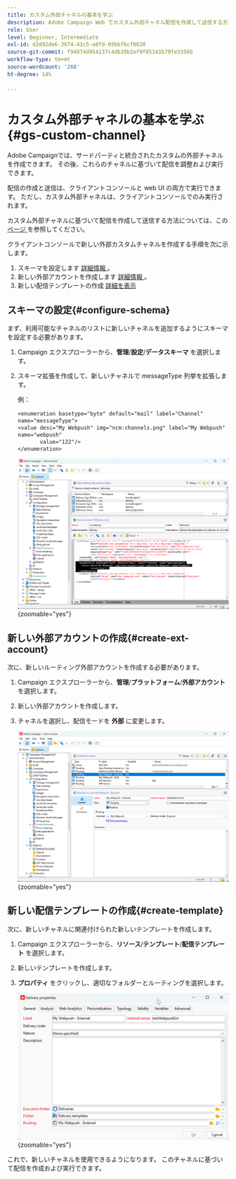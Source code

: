 ```yaml
---
title: カスタム外部チャネルの基本を学ぶ
description: Adobe Campaign Web でカスタム外部チャネル配信を作成して送信する方法を説明します
role: User
level: Beginner, Intermediate
exl-id: d2d92de6-3974-41c5-a0fd-09bbf6cf0020
source-git-commit: f94074d954137c4db39b2ef9f85141b79fe3356b
workflow-type: tm+mt
source-wordcount: '268'
ht-degree: 14%

---
```


# カスタム外部チャネルの基本を学ぶ {#gs-custom-channel}

Adobe Campaignでは、サードパーティと統合されたカスタムの外部チャネルを作成できます。 その後、これらのチャネルに基づいて配信を調整および実行できます。

配信の作成と送信は、クライアントコンソールと web UI の両方で実行できます。 ただし、カスタム外部チャネルは、クライアントコンソールでのみ実行されます。

カスタム外部チャネルに基づいて配信を作成して送信する方法については、この [ ページ ](https://experienceleague.adobe.com/docs/campaign-web/v8/msg/gs-custom-channel.html?lang=ja) を参照してください。

クライアントコンソールで新しい外部カスタムチャネルを作成する手順を次に示します。

1. スキーマを設定します [ 詳細情報 ](#configure-schema)。
1. 新しい外部アカウントを作成します [ 詳細情報 ](#create-ext-account)。
1. 新しい配信テンプレートの作成 [ 詳細を表示 ](#create-template)

## スキーマの設定{#configure-schema}

まず、利用可能なチャネルのリストに新しいチャネルを追加するようにスキーマを設定する必要があります。

1. Campaign エクスプローラーから、**管理**/**設定**/**データスキーマ** を選択します。

1. スキーマ拡張を作成して、新しいチャネルで messageType 列挙を拡張します。

   例：

   ```
   <enumeration basetype="byte" default="mail" label="Channel" name="messageType">
   <value desc="My Webpush" img="ncm:channels.png" label="My Webpush" name="webpush"
          value="122"/>
   </enumeration>
   ```

   ![](assets/cus-schema.png){zoomable="yes"}

## 新しい外部アカウントの作成{#create-ext-account}

次に、新しいルーティング外部アカウントを作成する必要があります。

1. Campaign エクスプローラーから、**管理**/**プラットフォーム**/**外部アカウント** を選択します。

1. 新しい外部アカウントを作成します。

1. チャネルを選択し、配信モードを **外部** に変更します。

   ![](assets/cus-ext-account.png){zoomable="yes"}

## 新しい配信テンプレートの作成{#create-template}

次に、新しいチャネルに関連付けられた新しいテンプレートを作成します。

1. Campaign エクスプローラーから、**リソース**/**テンプレート**/**配信テンプレート** を選択します。

1. 新しいテンプレートを作成します。

1. **プロパティ** をクリックし、適切なフォルダーとルーティングを選択します。

   ![](assets/cus-template.png){zoomable="yes"}

これで、新しいチャネルを使用できるようになります。 このチャネルに基づいて配信を作成および実行できます。
